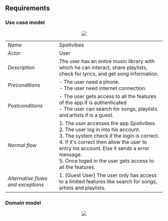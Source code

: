 
## Requirements


### Use case model 

 <p align="center" justify="center">
  <img src="https://github.com/FEUP-LEIC-ES-2022-23/2LEIC10T1/blob/main/images/UMLReq.png"/>
</p>

|||
| --- | --- |
| *Name* | Spotivibes |
| *Actor* |  User | 
| *Description* | The user has an entire music library with which he can interact, share playlists, check for lyrics, and get song information. |
| *Preconditions* | - The user need a phone. <br> - The user need internet connection. |
| *Postconditions* | - The user gets access to all the features of the app if is authenticated <br> - The user can search for songs, playlists and artists if is a guest. |
| *Normal flow* | 1. The user accesses the app Spotivibes.<br> 2. The user log in into his account.<br> 3. The system check if the login is correct.<br> 4. If it's correct then allow the user to entry his account. Else it sends a error message. <br> 5. Once loged in the user gets access to all the features. |
| *Alternative flows and exceptions* | 1. [Guest User] The user only has access to a limited features like search for songs, artists and playlists. |


### Domain model

 <p align="center" justify="center">
  <img src="https://github.com/FEUP-LEIC-ES-2022-23/2LEIC10T1/blob/main/images/UML_page-0001.jpg"/>
</p>

